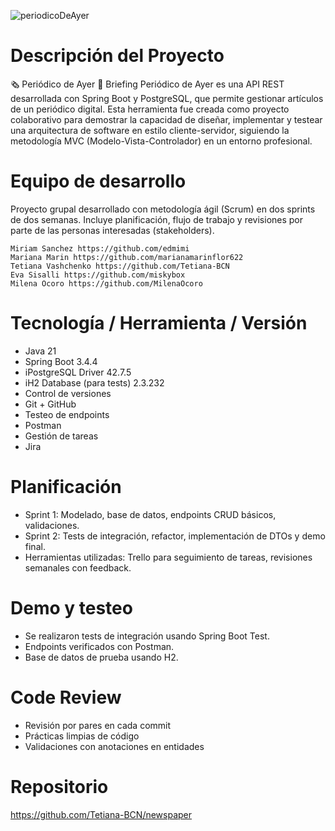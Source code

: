 ![periodicoDeAyer](https://github.com/user-attachments/assets/a7082ff6-33ae-4c43-8eee-462a61ec7fc6)


# Descripción del Proyecto
🗞️ Periódico de Ayer
📖 Briefing
Periódico de Ayer es una API REST desarrollada con Spring Boot y PostgreSQL, que permite gestionar artículos de un periódico digital. Esta herramienta fue creada como proyecto colaborativo para demostrar la capacidad de diseñar, implementar y testear una arquitectura de software en estilo cliente-servidor, siguiendo la metodología MVC (Modelo-Vista-Controlador) en un entorno profesional.

# Equipo de desarrollo

Proyecto grupal desarrollado con metodología ágil (Scrum) en dos sprints de dos semanas. Incluye planificación, flujo de trabajo y revisiones por parte de las personas interesadas (stakeholders). 

	Miriam Sanchez https://github.com/edmimi
	Mariana Marin https://github.com/marianamarinflor622
	Tetiana Vashchenko https://github.com/Tetiana-BCN
	Eva Sisalli https://github.com/miskybox
	Milena Ocoro https://github.com/MilenaOcoro

# Tecnología / Herramienta / Versión

- Java 21
- Spring Boot 3.4.4
- iPostgreSQL Driver 42.7.5
- iH2 Database (para tests) 2.3.232
- Control de versiones
- Git + GitHub
- Testeo de endpoints
- Postman
- Gestión de tareas
- Jira

# Planificación 

- Sprint 1: Modelado, base de datos, endpoints CRUD básicos, validaciones.
- Sprint 2: Tests de integración, refactor, implementación de DTOs y demo final.
- Herramientas utilizadas: Trello para seguimiento de tareas, revisiones semanales con feedback.

# Demo y testeo

- Se realizaron tests de integración usando Spring Boot Test.
- Endpoints verificados con Postman.
- Base de datos de prueba usando H2.

# Code Review

- Revisión por pares en cada commit
- Prácticas limpias de código
- Validaciones con anotaciones en entidades

# Repositorio

https://github.com/Tetiana-BCN/newspaper

